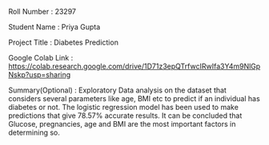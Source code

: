 Roll Number       :   23297

Student Name      :   Priya Gupta

Project Title     :   Diabetes Prediction 

Google Colab Link :   https://colab.research.google.com/drive/1D71z3epQTrfwcIRwIfa3Y4m9NlGpNskp?usp=sharing

Summary(Optional) :   Exploratory Data analysis on the dataset that considers several parameters like age, BMI etc to predict if an individual has diabetes or not. The logistic regression model has been used to make predictions that give 78.57% accurate results. It can be concluded that Glucose, pregnancies, age and BMI are the most important factors in determining so.  
